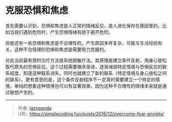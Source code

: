 # 克服恐惧和焦虑


首先需要认识到，恐惧和焦虑是人正常的情绪反应，是人进化保存在基因里的。比如当我们遇到危险时，产生恐惧情绪有助于避开危险。

但是还有一些恐惧和焦虑是不合理性的，产生原因多样复杂，可能与生活经验有关。这种不合情理的恐惧和焦虑是需要努力克服的。

对此当前最有效的治疗方法是系统脱敏疗法。其原理是建立条件反射，用身心放松取代原先的恐惧反应。这个过程需要循序渐进，逐渐减弱特定情境与恐惧反应的联系程度，知道这种联系消失，同时也就建立了新的联系（特定情境与身心放松之间的联系）。更有意思的是，这个条件反射程序不一定真的需要建立一个特定的情境，单纯的想象这种情境也可以有显著效果。因为这种不合理性的情绪本来就是通过联想产生的。


---

> 作者: [lazypanda](https://github.com/wanghuibin0)  
> URL: https://simplecoding.fun/posts/2016/12/overcome-fear-anxiety/  

